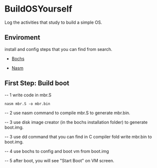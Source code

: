 # BuildOSYourself
Log the activities that study to build a simple OS.

## Enviroment
install and config steps that you can find from search.

+ [Bochs](http://bochs.sourceforge.net/) 

+ [Nasm](https://www.nasm.us/)

## First Step: Build boot

-- 1 write code in mbr.S
```
nasm mbr.S -o mbr.bin
```

-- 2 use nasm command to compile mbr.S to generate mbr.bin.

-- 3 use disk image creator (in the bochs installation folder) to generate boot.img.

-- 3 use dd command that you can find in C compiler fold write mbr.bin to boot.img.

-- 4 use bochs to config and boot vm from boot.img

-- 5 after boot, you will see "Start Boot" on VM screen.

